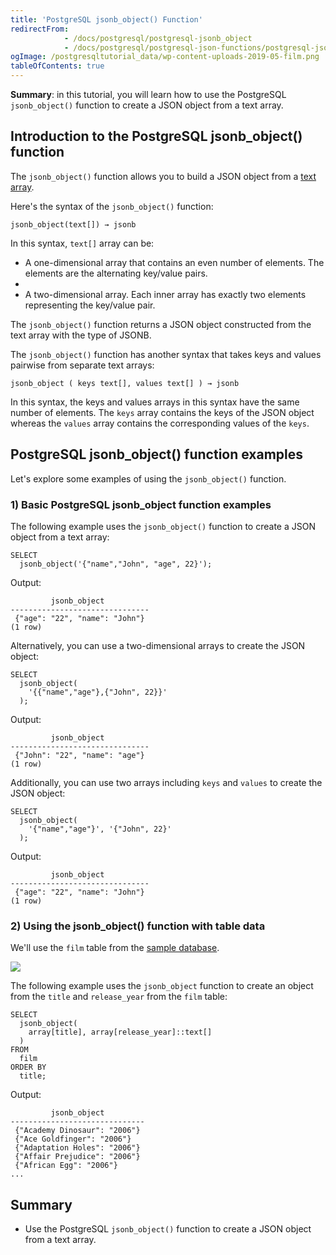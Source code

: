 ```yaml
---
title: 'PostgreSQL jsonb_object() Function'
redirectFrom:
            - /docs/postgresql/postgresql-jsonb_object 
            - /docs/postgresql/postgresql-json-functions/postgresql-jsonb_object
ogImage: /postgresqltutorial_data/wp-content-uploads-2019-05-film.png
tableOfContents: true
---
```



**Summary**: in this tutorial, you will learn how to use the PostgreSQL `jsonb_object()` function to create a JSON object from a text array.

## Introduction to the PostgreSQL jsonb_object() function

The `jsonb_object()` function allows you to build a JSON object from a [text](/docs/postgresql/postgresql-char-varchar-text) [array](/docs/postgresql/postgresql-tutorial/postgresql-array).

Here's the syntax of the `jsonb_object()` function:

```
jsonb_object(text[]) → jsonb
```

In this syntax, `text[]` array can be:

- A one-dimensional array that contains an even number of elements. The elements are the alternating key/value pairs.
-
- A two-dimensional array. Each inner array has exactly two elements representing the key/value pair.

The `jsonb_object()` function returns a JSON object constructed from the text array with the type of JSONB.

The `jsonb_object()` function has another syntax that takes keys and values pairwise from separate text arrays:

```
jsonb_object ( keys text[], values text[] ) → jsonb
```

In this syntax, the keys and values arrays in this syntax have the same number of elements. The `keys` array contains the keys of the JSON object whereas the `values` array contains the corresponding values of the `keys`.

## PostgreSQL jsonb_object() function examples

Let's explore some examples of using the `jsonb_object()` function.

### 1) Basic PostgreSQL jsonb_object function examples

The following example uses the `jsonb_object()` function to create a JSON object from a text array:

```
SELECT
  jsonb_object('{"name","John", "age", 22}');
```

Output:

```
         jsonb_object
-------------------------------
 {"age": "22", "name": "John"}
(1 row)
```

Alternatively, you can use a two-dimensional arrays to create the JSON object:

```
SELECT
  jsonb_object(
    '{{"name","age"},{"John", 22}}'
  );
```

Output:

```
         jsonb_object
-------------------------------
 {"John": "22", "name": "age"}
(1 row)
```

Additionally, you can use two arrays including `keys` and `values` to create the JSON object:

```
SELECT
  jsonb_object(
    '{"name","age"}', '{"John", 22}'
  );
```

Output:

```
         jsonb_object
-------------------------------
 {"age": "22", "name": "John"}
(1 row)
```

### 2) Using the jsonb_object() function with table data

We'll use the `film` table from the [sample database](/docs/postgresql/postgresql-getting-started/postgresql-sample-database).

![](/postgresqltutorial_data/wp-content-uploads-2019-05-film.png)

The following example uses the `jsonb_object` function to create an object from the `title` and `release_year` from the `film` table:

```
SELECT
  jsonb_object(
    array[title], array[release_year]::text[]
  )
FROM
  film
ORDER BY
  title;
```

Output:

```
         jsonb_object
------------------------------
 {"Academy Dinosaur": "2006"}
 {"Ace Goldfinger": "2006"}
 {"Adaptation Holes": "2006"}
 {"Affair Prejudice": "2006"}
 {"African Egg": "2006"}
...
```

## Summary

- Use the PostgreSQL `jsonb_object()` function to create a JSON object from a text array.
